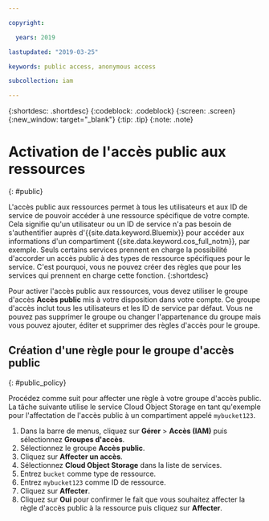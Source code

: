 ```yaml
---

copyright:

  years: 2019

lastupdated: "2019-03-25"

keywords: public access, anonymous access

subcollection: iam

---
```


{:shortdesc: .shortdesc}
{:codeblock: .codeblock}
{:screen: .screen}
{:new_window: target="_blank"}
{:tip: .tip}
{:note: .note}

# Activation de l'accès public aux ressources
{: #public}

L'accès public aux ressources permet à tous les utilisateurs et aux ID de service de pouvoir accéder à une ressource spécifique de votre compte. Cela signifie qu'un utilisateur ou un ID de service n'a pas besoin de s'authentifier auprès d'{{site.data.keyword.Bluemix}} pour accéder aux informations d'un compartiment {{site.data.keyword.cos_full_notm}}, par exemple. Seuls certains services prennent en charge la possibilité d'accorder un accès public à des types de ressource spécifiques pour le service. C'est pourquoi, vous ne pouvez créer des règles que pour les services qui prennent en charge cette fonction.
{:shortdesc}

Pour activer l'accès public aux ressources, vous devez utiliser le groupe d'accès **Accès public** mis à votre disposition dans votre compte. Ce groupe d'accès inclut tous les utilisateurs et les ID de service par défaut. Vous ne pouvez pas supprimer le groupe ou changer l'appartenance du groupe mais vous pouvez ajouter, éditer et supprimer des règles d'accès pour le groupe.

## Création d'une règle pour le groupe d'accès public
{: #public_policy}

Procédez comme suit pour affecter une règle à votre groupe d'accès public. La tâche suivante utilise le service Cloud Object Storage en tant qu'exemple pour l'affectation de l'accès public à un compartiment appelé `mybucket123`.

1. Dans la barre de menus, cliquez sur **Gérer** &gt; **Accès (IAM)** puis sélectionnez **Groupes d'accès**.
2. Sélectionnez le groupe **Accès public**.
3. Cliquez sur **Affecter un accès**.
4. Sélectionnez **Cloud Object Storage** dans la liste de services.
5. Entrez `bucket` comme type de ressource.
6. Entrez `mybucket123` comme ID de ressource.
7. Cliquez sur **Affecter**.
8. Cliquez sur **Oui** pour confirmer le fait que vous souhaitez affecter la règle d'accès public à la ressource puis cliquez sur **Affecter**.

